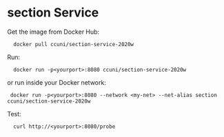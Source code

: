 # section Service

Get the image from Docker Hub:
```
  docker pull ccuni/section-service-2020w
```

Run:
```
  docker run -p<yourport>:8080 ccuni/section-service-2020w
```
or run inside your Docker network:
 ```
  docker run -p<yourport>:8080 --network <my-net> --net-alias section ccuni/section-service-2020w
```

Test:
```
  curl http://<yourport>:8080/probe
```
